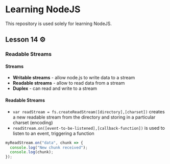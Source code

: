 # Learning NodeJS

This repository is used solely for learning NodeJS.

## Lesson 14 :gear:

### Readable Streams

#### Streams

- **Writable streams** - allow node.js to write data to a stream
- **Readable streams** - allow to read data from a stream
- **Duplex** - can read and write to a stream

#### Readable Streams

- `var readStream = fs.createReadStream([directory],[charset])` creates a new readable stream from the directory and storing in a particular charset (encoding)
- `readStream.on([event-to-be-listened],[callback-function])` is used to listen to an event, triggering a function

```javascript
myReadStream.on("data", chunk => {
  console.log("New chunk received");
  console.log(chunk);
});
```
